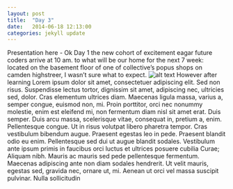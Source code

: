 ```yaml
---
layout: post
title:  "Day 3"
date:   2014-06-18 12:13:00
categories: jekyll update
---
```


Presentation here - Ok
Day 1 the new cohort of excitement eagar future coders arrive at 10 am. 
to what will be our home for the next 7 week: located on the basement 
floor of one of collective’s popus shops on camden highstreer, I wasn’t sure what to expect.
![alt text](https://raw.githubusercontent.com/leochilds/leodev/gh-pages/images/Everyone.jpg)
However after learning Lorem ipsum dolor sit amet, consectetuer adipiscing elit. Sed non risus. Suspendisse lectus tortor, dignissim sit amet, adipiscing nec, ultricies sed, dolor. Cras elementum ultrices diam. Maecenas ligula massa, varius a, semper congue, euismod non, mi. Proin porttitor, orci nec nonummy molestie, enim est eleifend mi, non fermentum diam nisl sit amet erat. Duis semper. Duis arcu massa, scelerisque vitae, consequat in, pretium a, enim. Pellentesque congue. Ut in risus volutpat libero pharetra tempor. Cras vestibulum bibendum augue. Praesent egestas leo in pede. Praesent blandit odio eu enim. Pellentesque sed dui ut augue blandit sodales. Vestibulum ante ipsum primis in faucibus orci luctus et ultrices posuere cubilia Curae; Aliquam nibh. Mauris ac mauris sed pede pellentesque fermentum. Maecenas adipiscing ante non diam sodales hendrerit. Ut velit mauris, egestas sed, gravida nec, ornare ut, mi. Aenean ut orci vel massa suscipit pulvinar. Nulla sollicitudin
